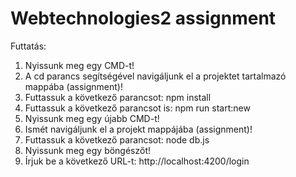 # Webtechnologies2 assignment
Futtatás:
1.	Nyissunk meg egy CMD-t!
2.	A cd parancs segítségével navigáljunk el a projektet tartalmazó mappába (assignment)!
3.	Futtassuk a következő parancsot: npm install
4.	Futtassuk a következő parancsot is: npm run start:new
5.	Nyissunk meg egy újabb CMD-t! 
6.	Ismét navigáljunk el a projekt mappájába (assignment)!
7.	Futtassuk a következő parancsot: node db.js
8.	Nyissunk meg egy böngészőt!
9.	Írjuk be a következő URL-t: http://localhost:4200/login
